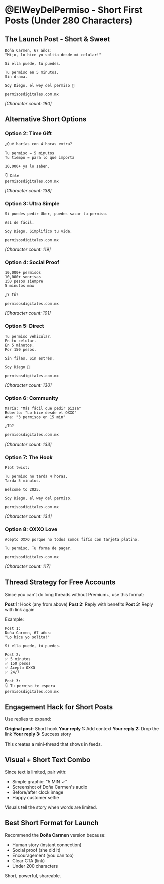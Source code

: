# @ElWeyDelPermiso - Short First Posts (Under 280 Characters)

## The Launch Post - Short & Sweet

```
Doña Carmen, 67 años:
"Mijo, lo hice yo solita desde mi celular!"

Si ella puede, tú puedes.

Tu permiso en 5 minutos.
Sin drama.

Soy Diego, el wey del permiso 👋

permisosdigitales.com.mx
```
*[Character count: 180]*

## Alternative Short Options

### Option 2: Time Gift
```
¿Qué harías con 4 horas extra?

Tu permiso = 5 minutos
Tu tiempo = para lo que importa

10,000+ ya lo saben.

👇 Dale
permisosdigitales.com.mx
```
*[Character count: 138]*

### Option 3: Ultra Simple
```
Si puedes pedir Uber, puedes sacar tu permiso.

Así de fácil.

Soy Diego. Simplifico tu vida.

permisosdigitales.com.mx
```
*[Character count: 119]*

### Option 4: Social Proof
```
10,000+ permisos
10,000+ sonrisas
150 pesos siempre
5 minutos max

¿Y tú?

permisosdigitales.com.mx
```
*[Character count: 101]*

### Option 5: Direct
```
Tu permiso vehicular.
En tu celular.
En 5 minutos.
Por 150 pesos.

Sin filas. Sin estrés.

Soy Diego 👋

permisosdigitales.com.mx
```
*[Character count: 130]*

### Option 6: Community
```
María: "Más fácil que pedir pizza"
Roberto: "Lo hice desde el OXXO"
Ana: "3 permisos en 15 min"

¿Tú?

permisosdigitales.com.mx
```
*[Character count: 133]*

### Option 7: The Hook
```
Plot twist:

Tu permiso no tarda 4 horas.
Tarda 5 minutos.

Welcome to 2025.

Soy Diego, el wey del permiso.

permisosdigitales.com.mx
```
*[Character count: 134]*

### Option 8: OXXO Love
```
Acepto OXXO porque no todos somos fifís con tarjeta platino.

Tu permiso. Tu forma de pagar.

permisosdigitales.com.mx
```
*[Character count: 117]*

## Thread Strategy for Free Accounts

Since you can't do long threads without Premium+, use this format:

**Post 1:** Hook (any from above)
**Post 2:** Reply with benefits
**Post 3:** Reply with link again

Example:
```
Post 1:
Doña Carmen, 67 años:
"Lo hice yo solita!"

Si ella puede, tú puedes.

Post 2:
✅ 5 minutos
✅ 150 pesos
✅ Acepto OXXO
✅ 24/7

Post 3:
👇 Tu permiso te espera
permisosdigitales.com.mx
```

## Engagement Hack for Short Posts

Use replies to expand:

**Original post:** Short hook
**Your reply 1:** Add context
**Your reply 2:** Drop the link
**Your reply 3:** Success story

This creates a mini-thread that shows in feeds.

## Visual + Short Text Combo

Since text is limited, pair with:
- Simple graphic: "5 MIN ✓"
- Screenshot of Doña Carmen's audio
- Before/after clock image
- Happy customer selfie

Visuals tell the story when words are limited.

## Best Short Format for Launch

Recommend the **Doña Carmen** version because:
- Human story (instant connection)
- Social proof (she did it)
- Encouragement (you can too)
- Clear CTA (link)
- Under 200 characters

Short, powerful, shareable.